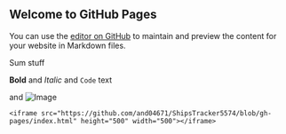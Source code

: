 ## Welcome to GitHub Pages

You can use the [editor on GitHub](https://github.com/and04671/ShipsTracker5574/edit/gh-pages/index.md) to maintain and preview the content for your website in Markdown files.



Sum stuff

**Bold** and _Italic_ and `Code` text

 and ![Image](src)
```
<iframe src="https://github.com/and04671/ShipsTracker5574/blob/gh-pages/index.html" height="500" width="500"></iframe>

